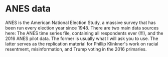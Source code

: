 # ANES data

ANES is the American National Election Study, a massive survey that has been run every election year since 1948. There are two main data sources here: The ANES time series file, containing all respondents ever (!!!), and the 2016 ANES pilot data. The former is usually what I will ask you to use. The latter serves as the replication material for Phillip Klinkner's work on racial resentment, misinformation, and Trump voting in the 2016 primaries.
